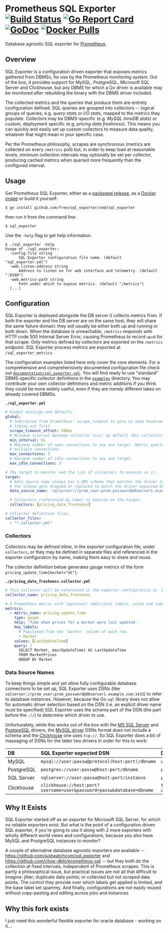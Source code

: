 # Prometheus SQL Exporter [![Build Status](https://travis-ci.org/free/sql_exporter.svg)](https://travis-ci.org/free/sql_exporter) [![Go Report Card](https://goreportcard.com/badge/github.com/free/sql_exporter)](https://goreportcard.com/report/github.com/free/sql_exporter) [![GoDoc](https://godoc.org/github.com/free/sql_exporter?status.svg)](https://godoc.org/github.com/free/sql_exporter) [![Docker Pulls](https://img.shields.io/docker/pulls/githubfree/sql_exporter.svg?maxAge=604800)](https://hub.docker.com/r/githubfree/sql_exporter)

Database agnostic SQL exporter for [Prometheus](https://prometheus.io).

## Overview

SQL Exporter is a configuration driven exporter that exposes metrics gathered from DBMSs, for use by the Prometheus
monitoring system. Out of the box, it provides support for MySQL, PostgreSQL, Microsoft SQL Server and Clickhouse, but
any DBMS for which a Go driver is available may be monitored after rebuilding the binary with the DBMS driver included.

The collected metrics and the queries that produce them are entirely configuration defined. SQL queries are grouped into
collectors -- logical groups of queries, e.g. *query stats* or *I/O stats*, mapped to the metrics they populate.
Collectors may be DBMS-specific (e.g. *MySQL InnoDB stats*) or custom, deployment specific (e.g. *pricing data
freshness*). This means you can quickly and easily set up custom collectors to measure data quality, whatever that might
mean in your specific case.

Per the Prometheus philosophy, scrapes are synchronous (metrics are collected on every `/metrics` poll) but, in order to
keep load at reasonable levels, minimum collection intervals may optionally be set per collector, producing cached
metrics when queried more frequently than the configured interval.

## Usage

Get Prometheus SQL Exporter, either as a [packaged release](https://github.com/free/sql_exporter/releases/latest), as a [Docker image](https://hub.docker.com/r/githubfree/sql_exporter) or
build it yourself:

```
$ go install github.com/free/sql_exporter/cmd/sql_exporter
```

then run it from the command line:

```
$ sql_exporter
```

Use the `-help` flag to get help information.

```
$ ./sql_exporter -help
Usage of ./sql_exporter:
  -config.file string
      SQL Exporter configuration file name. (default "sql_exporter.yml")
  -web.listen-address string
      Address to listen on for web interface and telemetry. (default ":9399")
  -web.metrics-path string
      Path under which to expose metrics. (default "/metrics")
  [...]
```

## Configuration

SQL Exporter is deployed alongside the DB server it collects metrics from. If both the exporter and the DB
server are on the same host, they will share the same failure domain: they will usually be either both up and running
or both down. When the database is unreachable, `/metrics` responds with HTTP code 500 Internal Server Error, causing
Prometheus to record `up=0` for that scrape. Only metrics defined by collectors are exported on the `/metrics` endpoint.
SQL Exporter process metrics are exported at `/sql_exporter_metrics`.

The configuration examples listed here only cover the core elements. For a comprehensive and comprehensively documented
configuration file check out 
[`documentation/sql_exporter.yml`](https://github.com/free/sql_exporter/tree/master/documentation/sql_exporter.yml).
You will find ready to use "standard" DBMS-specific collector definitions in the
[`examples`](https://github.com/free/sql_exporter/tree/master/examples) directory. You may contribute your own collector
definitions and metric additions if you think they could be more widely useful, even if they are merely different takes
on already covered DBMSs.

**`./sql_exporter.yml`**

```yaml
# Global settings and defaults.
global:
  # Subtracted from Prometheus' scrape_timeout to give us some headroom and prevent Prometheus from
  # timing out first.
  scrape_timeout_offset: 500ms
  # Minimum interval between collector runs: by default (0s) collectors are executed on every scrape.
  min_interval: 0s
  # Maximum number of open connections to any one target. Metric queries will run concurrently on
  # multiple connections.
  max_connections: 3
  # Maximum number of idle connections to any one target.
  max_idle_connections: 3

# The target to monitor and the list of collectors to execute on it.
target:
  # Data source name always has a URI schema that matches the driver name. In some cases (e.g. MySQL)
  # the schema gets dropped or replaced to match the driver expected DSN format.
  data_source_name: 'sqlserver://prom_user:prom_password@dbserver1.example.com:1433'

  # Collectors (referenced by name) to execute on the target.
  collectors: [pricing_data_freshness]

# Collector definition files.
collector_files: 
  - "*.collector.yml"
```

### Collectors

Collectors may be defined inline, in the exporter configuration file, under `collectors`, or they may be defined in
separate files and referenced in the exporter configuration by name, making them easy to share and reuse.

The collector definition below generates gauge metrics of the form `pricing_update_time{market="US"}`.

**`./pricing_data_freshness.collector.yml`**

```yaml
# This collector will be referenced in the exporter configuration as `pricing_data_freshness`.
collector_name: pricing_data_freshness

# A Prometheus metric with (optional) additional labels, value and labels populated from one query.
metrics:
  - metric_name: pricing_update_time
    type: gauge
    help: 'Time when prices for a market were last updated.'
    key_labels:
      # Populated from the `market` column of each row.
      - Market
    values: [LastUpdateTime]
    query: |
      SELECT Market, max(UpdateTime) AS LastUpdateTime
      FROM MarketPrices
      GROUP BY Market
```

### Data Source Names

To keep things simple and yet allow fully configurable database connections to be set up, SQL Exporter uses DSNs (like
`sqlserver://prom_user:prom_password@dbserver1.example.com:1433`) to refer to database instances. However, because the
Go `sql` library does not allow for automatic driver selection based on the DSN (i.e. an explicit driver name must be
specified) SQL Exporter uses the schema part of the DSN (the part before the `://`) to determine which driver to use.

Unfortunately, while this works out of the box with the [MS SQL Server](https://github.com/denisenkom/go-mssqldb) and
[PostgreSQL](github.com/lib/pq) drivers, the [MySQL driver](github.com/go-sql-driver/mysql) DSNs format does not include
a schema and the [Clickhouse](github.com/kshvakov/clickhouse) one uses `tcp://`. So SQL Exporter does a bit of massaging
of DSNs for the latter two drivers in order for this to work:

DB | SQL Exporter expected DSN | Driver sees
:---|:---|:---
MySQL | `mysql://user:passw@protocol(host:port)/dbname` | `user:passw@protocol(host:port)/dbname`
PostgreSQL | `postgres://user:passw@host:port/dbname` | *unchanged*
SQL Server | `sqlserver://user:passw@host:port/instance` | *unchanged*
Clickhouse | `clickhouse://host:port?username=user&password=passw&database=dbname` | `tcp://host:port?username=user&password=passw&database=dbname`

## Why It Exists

SQL Exporter started off as an exporter for Microsoft SQL Server, for which no reliable exporters exist. But what is
the point of a configuration driven SQL exporter, if you're going to use it along with 2 more exporters with wholly
different world views and configurations, because you also have MySQL and PostgreSQL instances to monitor?

A couple of alternative database agnostic exporters are available -- https://github.com/justwatchcom/sql_exporter and
https://github.com/chop-dbhi/prometheus-sql -- but they both do the collection at fixed intervals, independent of
Prometheus scrapes. This is partly a philosophical issue, but practical issues are not all that difficult to imagine:
jitter; duplicate data points; or collected but not scraped data points. The control they provide over which labels get
applied is limited, and the base label set spammy. And finally, configurations are not easily reused without
copy-pasting and editing across jobs and instances.

## Why this fork exists

I just need this wonderful flexible exporter for oracle database - working on it...
